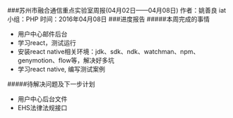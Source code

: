 ###苏州市融合通信重点实验室周报(04月02日——04月08日)
	作者：姚善良 iat                   小组：PHP                        时间：2016年04月08日
###进度报告
#####本周完成的事情
* 用户中心邮件后台
* 学习react，测试运行
* 安装react native相关环境：jdk、sdk、ndk、watchman、npm、genymotion、flow等，解决好多坑
* 学习react native, 编写测试案例


#####待解决问题及下一步计划
* 用户中心后台文件
* EHS法律法规接口
